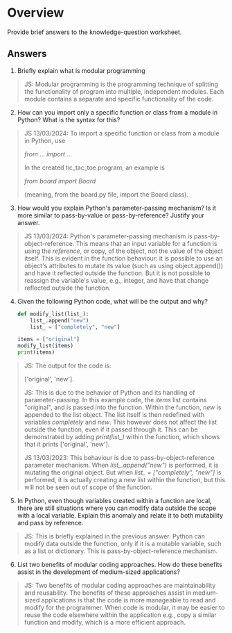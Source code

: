 # Overview
Provide brief answers to the knowledge-question worksheet.

## Answers

1. Briefly explain what is modular programming
>JS: Modular programming is the programming technique of splitting the functionality of program into multiple, 
independent modules. Each module contains a separate and specific functionality of the code.

2. How can you import only a specific function or class from a module in Python? What is the syntax for this?
>JS 13/03/2024: To import a specific function or class from a module in Python, use 
> 
> 
> *from* ... *import* ... 
> 
> In the created tic_tac_toe program, an example is 
> 
>*from board import Board*
> 
>(meaning, from the board.py file, import the Board class).

3. How would you explain Python's parameter-passing mechanism? Is it more similar to pass-by-value or pass-by-reference? Justify your answer.
>JS 13/03/2024: Python's parameter-passing mechanism is pass-by-object-reference. This means that an input variable for a function is 
> using the *reference*, or copy, of the object, not the value of the object itself. This is evident in the function behaviour: 
> it is possible to use an object's attributes to mutate its value (such as using object.append()) and have it reflected outside the
> function. But it is not possible to reassign the variable's value, e.g., integer, and have that change reflected outside the function. 
>  

4. Given the following Python code, what will be the output and why?

    ```python
    def modify_list(list_):
        list_.append("new")
        list_ = ["completely", "new"]

    items = ["original"]
    modify_list(items)
    print(items)
    ```

>JS: The output for the code is:
> 
> ['original', 'new'].
> 
>JS: This is due to the behavior of Python and its handling of parameter-passing. In this example code, the *items* list contains "original",
> and is passed into the function. Within the function, *new* is appended to the list object. The list itself is then redefined with variables
> *completely* and *new*. This however does not affect the list outside the function, even if it passed through it. This can be demonstrated
> by adding *print(list_)* within the function, which shows that it prints ['original', 'new'].
> 
>JS 13/03/2023: This behaviour is due to pass-by-object-reference parameter mechanism. When *list_.append("new")* is performed, it is mutating
> the original object. But when *list_ = ["completely", "new"]* is performed, it is actually creating a new list within the function, but this
> will not be seen out of scope of the function.

5. In Python, even though variables created within a function are local, there are still situations where you can modify data outside the scope with a local variable. Explain this anomaly and relate it to both mutability and pass by reference.
>JS: This is briefly explained in the previous answer. Python can modify data outside the function, only if it is a mutable variable, such as
> a list or dictionary. This is pass-by-object-reference mechanism.
> 
6. List two benefits of modular coding approaches. How do these benefits assist in the development of medium-sized applications?
>JS: Two benefits of modular coding approaches are maintainability and reusability. The benefits of these approaches assist in medium-sized
> applications is that the code is more manageable to read and modify for the programmer. When code is modular, it may be easier to reuse
> the code elsewhere within the application e.g., copy a similar function and modify, which is a more efficient approach.